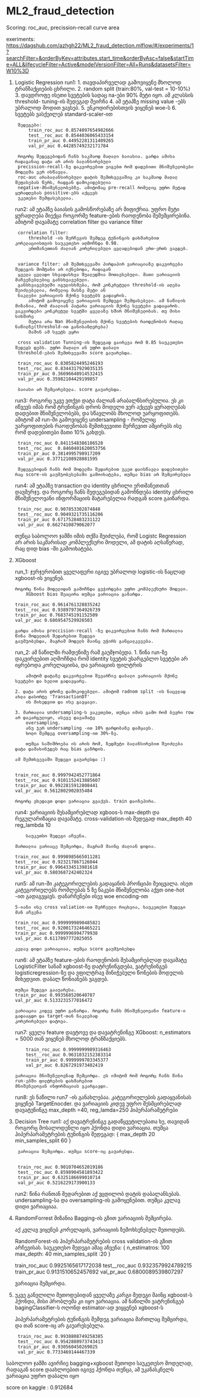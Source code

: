 # ML2_fraud_detection

Scoring: roc_auc, precission-recall curve area

exeriments: https://dagshub.com/azhgh22/ML2_fraud_detection.mlflow/#/experiments/1?searchFilter=&orderByKey=attributes.start_time&orderByAsc=false&startTime=ALL&lifecycleFilter=Active&modelVersionFilter=All+Runs&datasetsFilter=W10%3D




1. Logistic Regression
    run1: 
        1. თავდაპირველად გამოვიყენე მხოლოდ ტრანზაქციების ცხრილი.
        2. random split {train:80%, val-test = 10-10%}
        3. დავდროფე ისეთი სვეტების სადაც na-ები 90% მეტი იყო. ამ კლასსის threshold- tuning-ის შედეგად შეირჩა
        4. ამ ეტაპზე missing value -ებს უბრალოდ მოდით ვავსებ.
        5. ენკოდირებისთვის ვიყენებ woe-ს
        6. სვეტებს ვასქეილებ standard-scaler-ით

        შედეგები:
            train_roc_auc 0.8574097654982666
            test__roc_auc 0.8544036065433154
            train_pr_auc 0.44952281311409265
            val_pr_auc 0.44285749232171784

        როგორც შედეგებიდან ჩანს საკმაოდ მაღალი ბაიასია. გარდა ამისა რადაგანაც დატა არ არის ბალანსირებული
        precission-recall-ზე დაკვირვებით ვიგებთ რომ დადებითი მნიშვნელობები მოდელმა ვერ ისწავლა.
        roc-auc არაბალანსირებული დატის შემთხვევაშიც კი საკმაოდ მაღალ შეფასებას წერს, რადგან დამოკიდებულია
        negative-მნიშვნელობებზე. ამიტომაც pre-recall რომელიც უფრო მეტად ყურადღებას possitive-ებს აქცევს
        უკეთესი შემფასებელია.
    
    run2:
        ამ ეტაპზე ბაიასის გამოსწორებაზე არ მიფიქრია. უფრო მეტი ყურადღება მიექცა როგორმე feature-ების რაოდენობა შემემცირებინა. ამიტომ დავამატე correlation filter და variance filter
        
        correlation filter:
            threshold -ის შერჩევის შემდეგ ტუნინგის დახმარებით კორელაციისთვის საუკეთესო აღმოჩნდა 0.98.
            ერთმანეთთან ძალიან კორერილებული ცვლადებიდან ერთ-ერთს ვაგდებ.


        variance filter: ამ შემთხვევაში პირდაპირ ვარიაციაზე დაკვირვება შედეგის მომტანი არ იქნებოდა, რადაგან
        ყველა ცვლადი სხვადასხვა შუალედშია მოთავსებული. მათი ვარიაციის მაჩვენებლებიც განსხვავებული.
        განსხვავებულში იგულისხმება, რომ კონკრეტული threshold-ის აღება შეიძლებელია, რომელიც მასზე მეტი ან
        ნაკლები ვარიაციის მქონე სვეტებს გადაყრის. 
            ამიტომ გამოვიყენე ვარიაციის შემდეგი შემფასებელი. ამ ნაწილის მიზანია, რომ ძაალიან პატარა ვარიაციის მქონე სვეტები გადაყაროს. ვაკვირდები კონკრეტულ სვეტში ყველაზე ხშირ მნიშვნელობას. თუ მისი სიხშირე
            მეტია არა Nan მნიშვნელობის მქონე სვეტების რაოდენობის რაღაც ნაწილზე(threshold-ით განისაზღვრება)
            მაშინ ამ სვეტს ვყრი
            
        cross validation Tunning-ის შედეგად გაირკვა რომ 0.85 საუკეთესო შედეგს დებს. უფრო მაღალი ან უფრო დაბალი
        threshold-ების შემთხვევაში score გაუარესდა.

        train_roc_auc 0.8305824495246193
        test__roc_auc 0.8344317929035135
        train_pr_auc 0.36696648914532415
        val_pr_auc 0.35982104429199857 

        ბაიასი არ შემცირებულა. score გაუარესდა.

    run3: როგორც უკვე ვთქვი დატა ძალიან არაბალნსირებულია. ეს კი იწვევს იმას რომ ტრენინგის დროს 
         მოდელი ვერ აქცევს ყურადღებას დადებით მნიშვნელობებს, და სწავლობს მხოლოდ უარყოფითებს.
         ამიტომ ამ run-ში გამოვიყენე undersampling - რომელიც უარყოფითების რაოდენობას შემთხვევითი შერჩევით
         ამცირებს ისე რომ დადებითები მათი 10% გახდეს.

        train_roc_auc 0.8411548386186528
        test__roc_auc  0.8460401620053756
        train_pr_auc 0.3814995798917209
        val_pr_auc 0.37712108928081595

        შედეგებიდან ჩანს რომ მოდელმა შედარებით უკეთ დაისწავლა დადებითები რაც score-ის გაუმჯობესებაში გამოიხატება, თუმცა bias არ შემცირებულა

    run4:  ამ ეტაპზე transaction და identity ცხრილი ერთმანეთთან დავმერჯე. და როგორც ჩანს შედეგებიდან 
        გამოჩნდება identity ცხრილი მნიშვნელოვანი ინფორმაციის მატარებელია რადგან score გაიზარდა.

        train_roc_auc 0.907853302874848
        test__roc_auc 0.9049321735116206
        train_pr_auc 0.6717528483231122
        val_pr_auc 0.6627410879062077

    
    თუნცა საბოლოო ჯამში იმის თქმა შეიძლება, რომ Logistc Regression არ არის საკმარისად კომპლექსური მოდელი,
    ამ დატის აღსაწერად, რაც დიდ bias -ში გამოიხატება.

2.  XGboost

    run_1: 
        ჯერჯერობით ყველაფერი იგივე უბრალოდ logistic-ის ნაცლად xgboost-ის ვიყენებ.

        როგორც წინა მოდელიდან გამოჩნდა გვჭირდება უფრო კომპლექსური მოდელი.
            XGboost bias შეაცირა თუმცა ვარიაცია გაზარდა. 

        train_roc_auc 0.9614761328835242
        test__roc_auc 0.9389797364926739
        train_pr_auc 0.7683745191152509
        val_pr_auc 0.6869547529926503

        გარდა ამისა preccision-recall -ზე დაკვირვებით ჩანს რომ მართალია წინა მოდელთან შედარებით შედეგი
        გაუმჯობესდა, მაგრამ მოდელს მაინც უჭირს განცალკევება.


    run_2: ამ ნაწილში რამდენიმე რამ გაუმჯობედა.
        1. წინა run-ზე დაკვირვებით აღმოჩნდა რომ identity სვეტის უსარგებლო სვეტები არ იყრებოდა კორელაციისა, 
            და ვარიაციის ფილტრის 
        
            ამიტომ დატაზე დაკვირვებით შევარჩიე დაბალი ვარიაციის მქონე სვეტები და ხელით გადავყარე.

        2. დატა არის დროზე დამოკიდებული. ამიტომ radnom split -ის ნაცვლად ახლა დასორტე 'TransactionDT'
            ის მიხედვით და ისე გავყავი.

        3. მართალია undersampling-ს ვაკეთებთ, თუნცა იმის გამო რომ ბევრი row არ დაკარგულიყო, ასევე დავამატე
            oversampling. 
            ანუ ჯერ undersampling -ით 10% ფარდობაზე დამყავს.
            ხოლო შემდეგ oversampling-ით 30%-ზე. 

            თუმცა საშიშროება ის არის რომ, ზედმეტი ბალანსირებით შეიძლება დატა დამახინჯდეს რაც bias გაზრდის.

        ამ შემთხვევაში შედეგი გაუარესდა :)
        
        
        train_roc_auc 0.9997942452771864
        test__roc_auc 0.9101152413885607
        train_pr_auc 0.9922815912808441
        val_pr_auc 0.5612802902035484

        როგორც ვხედავთ დიდი ვარიაცია გვაქვს. train დაიზეპირა.

    run4: ვარიაციის შესამცირებლად xgboos-ს max-depth და რეგულარიზაცია დავამატე.
        cross-validation-ის შედეგად 
            max_depth 40
            reg_lambda 10

            საუკეთსო შედეგი აჩვენა.

        მართალია ვარიაცე შემცირდა, მაგრამ მაინც ძალიან დიდია.

        train_roc_auc 0.9998985665011281
        test__roc_auc 0.923217867126044
        train_pr_auc 0.9964334513981618
        val_pr_auc 0.5803687242402324

    run5: ამ  run-ში კატეგორიულების გადაყანის პრონციპი შეიცვალა.
         ისეთ კატეგორიულებს რომლებას 5 ზე ნაკები მნიშვნელობა აქვთ one-hot -ით გადაგვყავს.
         დანარჩენები ისევ woe encoding-ით

        5-იანი ისე cross valiation-ით შერჩეული რიცხვია, საუკეთესო შედეგი მან აჩვენა

        train_roc_auc 0.9999999890485821
        test__roc_auc 0.9200173246465221
        train_pr_auc 0.9999996994779938
        val_pr_auc 0.6117097772025055

        კვლავ დიდი ვარიაციაა, თუმცა score გაუმჯობესდა

    run6: ამ ეტაპზე feature-ების რაოდენობის შესამცირებლად დავამატე LogisticFilter
        სანამ xgboost-ზე დატრენინგდება, ვატრენინგებ logisticregression-ზე და ვფილტრავ მინიჭებული წონების
        მოდულის მიხედვით. დაბალ წონიანებს ვაგდებ.

        თუმცა შედეგი გააუარესა.
        train_pr_auc 0.993568520640787
        val_pr_auc 0.5133231577016472

        ვარიაცია კიდევ უფრო გაზარდა. როგორც ჩანს მნიშვნელოვანი feature-ი გადააგდო და target-თან ნაკლებად
        კორერირებული დატოვა.


    run7: ყველა feature დავტოვე და დავატრენინგე XGboost: n_estimators = 5000
        თან ვიყენებ მხოლოდ ტრანზაქციებს. 

            train_roc_auc 0.9999999989316463
            test__roc_auc 0.9631032152383314
            train_pr_auc 0.9999999703345377
            val_pr_auc 0.8267291973402419

        ვარიაცია მნიშვნელოვნად შემცირდა. ეს იმიტომ რომ როგორც ჩანს წინა run-ებში ფილტრების დახმარებით
        მნიშვნელოვან ინფორმაციას ვკარგავდი.


    run8: ეს ნაწილი run7 -ის განახლებაა.
        კატეგორიულების გადაყვანისას ვიყენებ TargetEnocder.
        და ვარიაციის კიდევ უფრო შესმცირებლად დავატუნინგე max_depth =40, reg_lamda=250 ჰიპერპარამეტრები

    

3. Decision Tree
    run1: აქ დავატრენინგე გადაწყვეტილებათა ხე, თავიდან როგორც მოსალოდენლი იყო ჰქონდა დიდი ვარიაცია.
        თუმცა ჰიპერპარამეტრების ტუნინგის შედეგად: {
            max_depth 20
            min_samples_split 60
        }

        ვარიაცია შემცირდა. თუმცა score-იც გაუარესდა.


        train_roc_auc 0.9010704652019186
        test__roc_auc 0.8598904581893422
        train_pr_auc 0.6325186699010714
        val_pr_auc 0.5216229173900133

    run2: წინა რანთან შედარებით აქ ვცდილობ დატის დაბალანსებას. undersampling-სა და oversampling-ის გამოყენებით.
            თუმცა კვლავ დიდი ვარიაციაა.


4.  RandomForrest
    მიზანია Bagging-ის გზით ვარიაციის შემცირება.

    აქ კვლავ ვიყენებ კორელაცის, ვარიაციის ზემოხსენებულ მეთოდებს. 

    RandomForest-ის ჰიპერპარამეტრების cross validation-ის გზით არჩევისას. 
    საუკეთესო შედეგი ამაც აჩვენა: {
        n_estimatros: 100
        max_depth: 40
        min_samples_split :20
    }

    train_roc_auc 0.9925165617172038
    test__roc_auc 0.9323579924789215
    train_pr_auc 0.9131510652457692
    val_pr_auc 0.6800089539807297

    ვარიაცია შემცირდა.


5. უკვე განვლილი მეთოდებიდან ყველაზე კარგი შედეგი მაინც xgboost-ს ჰქონდა, მისი პრობლემა კი იყო ვარიაცია.
    ამ ნაწილში ვატრენინგებ bagingClassifier-ს ოღონდ estimator-ად ვიყყენებ xgboost-ს

    ჰიპერპარამეტრების ტუნინგის შემდეგ ვარიაცია მართლაც შემცირდა, და თან score-იც არ გაუარესებულა.

        train_roc_auc 0.9938808749258385
        test__roc_auc 0.9542880973743413
        train_pr_auc 0.930560450269025
        val_pr_auc 0.7733469144467339

საბოლოო ჯამში ავირჩიე bagging+xgboost მეთოდი საუკეთესო მოდელად, რადაგან score დაახლოებით იგივე ჰქონდა თუნცა, 
ამ უკანასკნელს ვარიაცია უფრო დაბალი იყო

score on kaggle : 0.912684